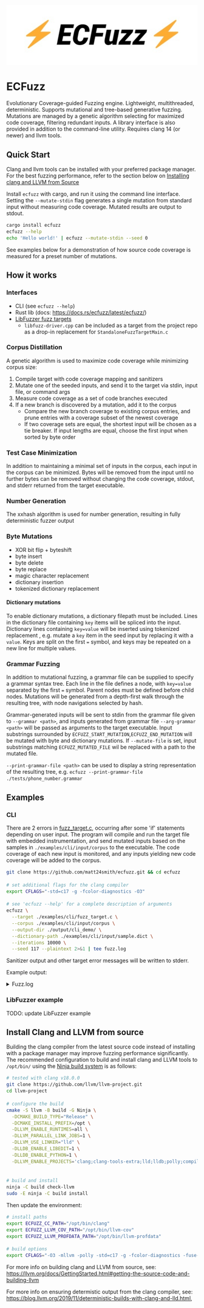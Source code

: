 <img style="display: block; margin-left: auto; margin-right: auto;" src="https://raw.githubusercontent.com/matt24smith/ecfuzz/master/examples/animate_logo/output/ecfuzz.gif" alt="ECFuzz"></img>

# ECFuzz
Evolutionary Coverage-guided Fuzzing engine. 
Lightweight, multithreaded, deterministic. 
Supports mutational and tree-based generative fuzzing.
Mutations are managed by a genetic algorithm selecting for maximized code coverage, filtering redundant inputs.
A library interface is also provided in addition to the command-line utility. 
Requires clang 14 (or newer) and llvm tools.


## Quick Start
Clang and llvm tools can be installed with your preferred package manager.
For the best fuzzing performance, refer to the section below on [Installing clang and LLVM from Source](#install-clang-and-llvm-from-source)

Install ``ecfuzz`` with cargo, and run it using the command line interface. 
Setting the ``--mutate-stdin`` flag generates a single mutation from standard input without measuring code coverage. 
Mutated results are output to stdout.


```bash
cargo install ecfuzz
ecfuzz --help
echo 'Hello world!' | ecfuzz --mutate-stdin --seed 0
```

See examples below for a demonstration of how source code coverage is measured for a preset number of mutations.

## How it works

### Interfaces
 - CLI (see `ecfuzz --help`)
 - Rust lib (docs: <https://docs.rs/ecfuzz/latest/ecfuzz/>)
 - [LibFuzzer fuzz targets](<https://www.llvm.org/docs/LibFuzzer.html#fuzz-target>)
    - `libfuzz-driver.cpp` can be included as a target from the project repo as a drop-in replacement for `StandaloneFuzzTargetMain.c`

### Corpus Distillation
A genetic algorithm is used to maximize code coverage while minimizing corpus size:
1. Compile target with code coverage mapping and sanitizers
2. Mutate one of the seeded inputs, and send it to the target via stdin, input file, or command args
3. Measure code coverage as a set of code branches executed
4. If a new branch is discovered by a mutation, add it to the corpus
    - Compare the new branch coverage to existing corpus entries, and prune entries with a coverage subset of the newest coverage
    - If two coverage sets are equal, the shortest input will be chosen as a tie breaker. If input lengths are equal, choose the first input when sorted by byte order

### Test Case Minimization
In addition to maintaining a minimal set of inputs in the corpus, each input in the corpus can be minimized. Bytes will be removed from the input until no further bytes can be removed without changing the code coverage, stdout, and stderr returned from the target executable.


### Number Generation

The xxhash algorithm is used for number generation, resulting in fully deterministic fuzzer output

### Byte Mutations
- XOR bit flip + byteshift
- byte insert
- byte delete
- byte replace
- magic character replacement
- dictionary insertion
- tokenized dictionary replacement

#### Dictionary mutations
To enable dictionary mutations, a dictionary filepath must be included.
Lines in the dictionary file containing `key` items will be spliced into the input.
Dictionary lines containing `key=value` will be inserted using tokenized replacement , e.g. mutate a `key` item in the seed input by replacing it with a `value`. 
Keys are split on the first `=` symbol, and keys may be repeated on a new line for multiple values.


### Grammar Fuzzing
In addition to mutational fuzzing, a grammar file can be supplied to specify a grammar syntax tree. 
Each line in the file defines a node, with `key=value` separated by the first `=` symbol.
Parent nodes must be defined before child nodes.
Mutations will be generated from a depth-first walk through the resulting tree, with node navigations selected by hash.

Grammar-generated inputs will be sent to stdin from the grammar file given to `--grammar <path>`, and inputs generated from grammar file `--arg-grammar <path>` will be passed as arguments to the target executable.
Input substrings surrounded by `ECFUZZ_START_MUTATION`,`ECFUZZ_END_MUTATION` will be mutated with byte and dictionary mutations.
If `--mutate-file` is set, input substrings matching `ECFUZZ_MUTATED_FILE` wil be replaced with a path to the mutated file.

`--print-grammar-file <path>` can be used to display a string representation of the resulting tree, e.g. `ecfuzz --print-grammar-file ./tests/phone_number.grammar`

## Examples

### CLI
There are 2 errors in [fuzz_target.c](https://github.com/matt24smith/ecfuzz/blob/master/examples/cli/fuzz_target.c), occurring after some 'if' statements depending on user input.
The program will compile and run the target file with embedded instrumentation, and send mutated inputs based on the samples in ``./examples/cli/input/corpus`` to the executable.
The code coverage of each new input is monitored, and any inputs yielding new code coverage will be added to the corpus.

```bash
git clone https://github.com/matt24smith/ecfuzz.git && cd ecfuzz

# set additional flags for the clang compiler 
export CFLAGS="-std=c17 -g -fcolor-diagnostics -O3"

# see 'ecfuzz --help' for a complete description of arguments
ecfuzz \
  --target ./examples/cli/fuzz_target.c \
  --corpus ./examples/cli/input/corpus \
  --output-dir ./output/cli_demo/ \
  --dictionary-path ./examples/cli/input/sample.dict \
  --iterations 10000 \
  --seed 117 --plaintext 2>&1 | tee fuzz.log

```

Sanitizer output and other target error messages will be written to stderr.

Example output:
<details>
<summary>
Fuzz.log
</summary>

```text
CFLAGS="-std=c17 -g -fcolor-diagnostics -O3 -fuse-ld=lld"
LDFLAGS="-fuse-ld=lld"
compiling...
target binary /home/matt/ecfuzz/output/cli_demo/ecfuzz_target.address-sanitized.fuzz_target.out newer than target source, skipping compilation...
target binary /home/matt/ecfuzz/output/cli_demo/ecfuzz_target.cfi-sanitized.fuzz_target.out newer than target source, skipping compilation...
target binary /home/matt/ecfuzz/output/cli_demo/ecfuzz_target.safe-stack-sanitized.fuzz_target.out newer than target source, skipping compilation...
target binary /home/matt/ecfuzz/output/cli_demo/ecfuzz_target.thread-sanitized.fuzz_target.out newer than target source, skipping compilation...
target binary /home/matt/ecfuzz/output/cli_demo/ecfuzz_target.memory-sanitized.fuzz_target.out newer than target source, skipping compilation...
target binary /home/matt/ecfuzz/output/cli_demo/ecfuzz_target.undefined-sanitized.fuzz_target.out newer than target source, skipping compilation...
done compiling
New coverage! execs: 512    pruned: 1  corpus size: 1    updating inputs...            
    CorpusInput:  { coverage: 2, lifetime: 1, preview: "000000000000000" }

coverage:     2/12     exec/s: 2626  corpus size: 1    unique crashes: 0    i: 512     
New coverage! execs: 535    pruned: 0  corpus size: 2    updating inputs...            
    CorpusInput:  { coverage: 3, lifetime: 1, preview: "AB0000000000000" }

coverage:     4/12     exec/s: 2548  corpus size: 2    unique crashes: 0    i: 535     
New coverage! execs: 773    pruned: 1  corpus size: 2    updating inputs...            
    CorpusInput:  { coverage: 4, lifetime: 1, preview: "GH0000000000000" }

coverage:     6/12     exec/s: 2159  corpus size: 2    unique crashes: 0    i: 773     
New coverage! execs: 1938   pruned: 1  corpus size: 2    updating inputs...            
    CorpusInput:  { coverage: 4, lifetime: 1, preview: "ABC000000000000" }

coverage:     7/12     exec/s: 1778  corpus size: 2    unique crashes: 0    i: 1938    
New coverage! execs: 1940   pruned: 1  corpus size: 2    updating inputs...            
    CorpusInput:  { coverage: 5, lifetime: 2, preview: "GHI000000000000" }

coverage:     8/12     exec/s: 1777  corpus size: 2    unique crashes: 0    i: 1940    
New coverage! execs: 2909   pruned: 1  corpus size: 2    updating inputs...            
    CorpusInput:  { coverage: 6, lifetime: 3, preview: "GHIJ000000000000" }

coverage:     9/12     exec/s: 1709  corpus size: 2    unique crashes: 0    i: 2909    
New coverage! execs: 3397   pruned: 1  corpus size: 2    updating inputs...            
    CorpusInput:  { coverage: 5, lifetime: 1, preview: "ABCD0000000000" }

coverage:    10/12     exec/s: 1693  corpus size: 2    unique crashes: 0    i: 3397    
New coverage! execs: 4218   pruned: 1  corpus size: 2    updating inputs...            
    CorpusInput:  { coverage: 6, lifetime: 2, preview: "ABCDE0000000000" }

coverage:    11/12     exec/s: 1670  corpus size: 2    unique crashes: 0    i: 4218    
New coverage! execs: 5142   pruned: 1  corpus size: 2    updating inputs...            
    CorpusInput:  { coverage: 7, lifetime: 4, preview: "GHIJK000000000" }

coverage:    12/12     exec/s: 1646  corpus size: 2    unique crashes: 0    i: 5142    

New crash! execs: 6165   pruned: 1   unique crashes: 1    updating crash log...                              
    CorpusInput:  { coverage: 6, lifetime: 2, preview: "ABCDE00000000" }
==3339243==WARNING: MemorySanitizer: use-of-uninitialized-value
    #0 0x55c542fd86b0 in do_comparison /home/matt/ecfuzz/examples/cli/fuzz_target.c:4:7
    #1 0x55c542fd86b0 in main /home/matt/ecfuzz/examples/cli/fuzz_target.c:40:3
    #2 0x7f908554accf  (/usr/lib/libc.so.6+0x27ccf) (BuildId: 023ea16fd6c04ef9cf094507024e6ecdb35e02ca)
    #3 0x7f908554ad89 in __libc_start_main (/usr/lib/libc.so.6+0x27d89) (BuildId: 023ea16fd6c04ef9cf094507024e6ecdb35e02ca)
    #4 0x55c542f422c4 in _start (/home/matt/ecfuzz/output/cli_demo/ecfuzz_target.memory-sanitized.fuzz_target.out+0x672c4)

SUMMARY: MemorySanitizer: use-of-uninitialized-value /home/matt/ecfuzz/examples/cli/fuzz_target.c:4:7 in do_comparison
Exiting

coverage:    12/12     exec/s: 1631  corpus size: 2    unique crashes: 1    i: 6165    

New crash! execs: 6400   pruned: 1   unique crashes: 2    updating crash log...                              
    CorpusInput:  { coverage: 7, lifetime: 4, preview: "GHIJKL00000000" }
crashing path B...
==3340218==WARNING: MemorySanitizer: use-of-uninitialized-value
    #0 0x561478b4671b in do_comparison /home/matt/ecfuzz/examples/cli/fuzz_target.c:10:15
    #1 0x561478b4671b in main /home/matt/ecfuzz/examples/cli/fuzz_target.c:40:3
    #2 0x7f13677afccf  (/usr/lib/libc.so.6+0x27ccf) (BuildId: 023ea16fd6c04ef9cf094507024e6ecdb35e02ca)
    #3 0x7f13677afd89 in __libc_start_main (/usr/lib/libc.so.6+0x27d89) (BuildId: 023ea16fd6c04ef9cf094507024e6ecdb35e02ca)
    #4 0x561478ab02c4 in _start (/home/matt/ecfuzz/output/cli_demo/ecfuzz_target.memory-sanitized.fuzz_target.out+0x672c4)

SUMMARY: MemorySanitizer: use-of-uninitialized-value /home/matt/ecfuzz/examples/cli/fuzz_target.c:10:15 in do_comparison
Exiting

coverage:    12/12     exec/s: 1630  corpus size: 2    unique crashes: 2    i: 6400    
coverage:    12/12     exec/s: 1607  corpus size: 2    unique crashes: 2    i: 10000   
```

</details>

### LibFuzzer example

TODO: update LibFuzzer example

## Install Clang and LLVM from source

Building the clang compiler from the latest source code instead of installing with a package manager may improve fuzzing performance significantly.
The recommended configuration to build and install clang and LLVM tools to `/opt/bin/` using the [Ninja build system](https://ninja-build.org/) is as follows:

```bash
# tested with clang v18.0.0
git clone https://github.com/llvm/llvm-project.git
cd llvm-project

# configure the build
cmake -S llvm -B build -G Ninja \
  -DCMAKE_BUILD_TYPE="Release" \
  -DCMAKE_INSTALL_PREFIX=/opt \
  -DLLVM_ENABLE_RUNTIMES=all \
  -DLLVM_PARALLEL_LINK_JOBS=1 \
  -DLLVM_USE_LINKER="lld" \
  -DLLDB_ENABLE_LIBEDIT=1 \
  -DLLDB_ENABLE_PYTHON=1 \
  -DLLVM_ENABLE_PROJECTS='clang;clang-tools-extra;lld;lldb;polly;compiler-rt'


# build and install
ninja -C build check-llvm
sudo -E ninja -C build install
```

Then update the environment:
```bash
# install paths
export ECFUZZ_CC_PATH="/opt/bin/clang"
export ECFUZZ_LLVM_COV_PATH="/opt/bin/llvm-cov"
export ECFUZZ_LLVM_PROFDATA_PATH="/opt/bin/llvm-profdata"

# build options
export CFLAGS="-O3 -mllvm -polly -std=c17 -g -fcolor-diagnostics -fuse-ld=lld -fsanitize=undefined,address"
```

For more info on building clang and LLVM from source, see:
<https://llvm.org/docs/GettingStarted.html#getting-the-source-code-and-building-llvm>

For more info on ensuring determistic output from the clang compiler, see: 
<https://blog.llvm.org/2019/11/deterministic-builds-with-clang-and-lld.html>,
